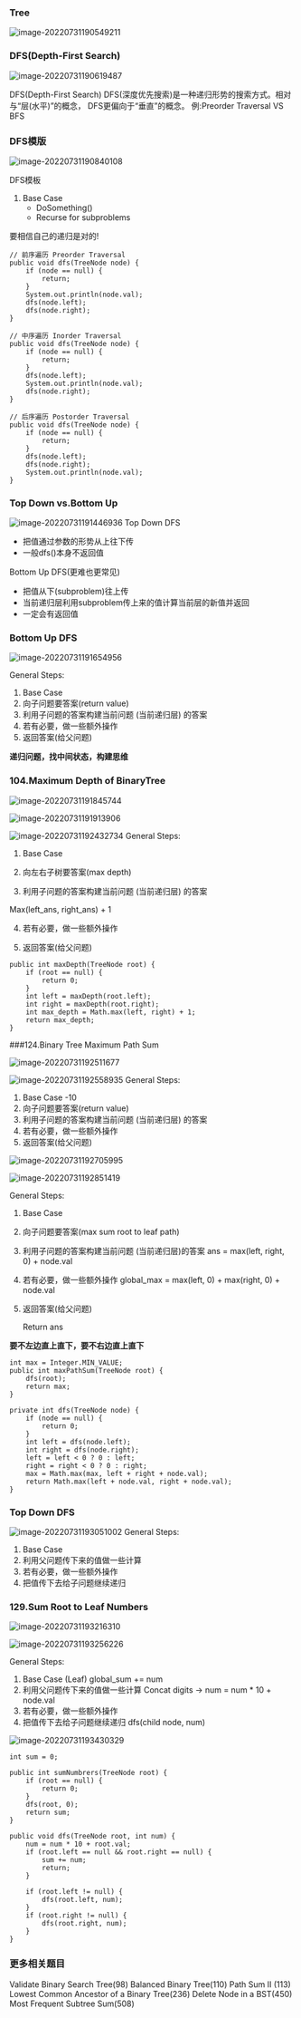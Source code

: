 ### Tree

![image-20220731190549211](assets/image-20220731190549211.png)

### DFS(Depth-First Search)

![image-20220731190619487](assets/image-20220731190619487.png)

DFS(Depth-First Search)
DFS(深度优先搜索)是一种递归形势的搜索方式。相对与“层(水平)”的概念， DFS更偏向于“垂直”的概念。
例:Preorder Traversal VS BFS 

### DFS模版

![image-20220731190840108](assets/image-20220731190840108.png)

DFS模板

1. Base Case
   - DoSomething() 
   - Recurse for subproblems 

要相信自己的递归是对的!

```
// 前序遍历 Preorder Traversal
public void dfs(TreeNode node) {
    if (node == null) {
        return;
    }
    System.out.println(node.val);
    dfs(node.left);
    dfs(node.right);
}

// 中序遍历 Inorder Traversal
public void dfs(TreeNode node) {
    if (node == null) {
        return;
    }
    dfs(node.left);
    System.out.println(node.val);
    dfs(node.right);
}

// 后序遍历 Postorder Traversal
public void dfs(TreeNode node) {
    if (node == null) {
        return;
    }
    dfs(node.left);
    dfs(node.right);
    System.out.println(node.val);
}
```



### Top Down vs.Bottom Up

![image-20220731191446936](assets/image-20220731191446936.png)
Top Down DFS

- 把值通过参数的形势从上往下传
- 一般dfs()本身不返回值

Bottom Up DFS(更难也更常见)
- 把值从下(subproblem)往上传
- 当前递归层利用subproblem传上来的值计算当前层的新值并返回
- 一定会有返回值

### Bottom Up DFS

![image-20220731191654956](assets/image-20220731191654956.png)

General Steps:

1. Base Case 
2. 向子问题要答案(return value) 
3. 利用子问题的答案构建当前问题 (当前递归层) 的答案
4. 若有必要，做一些额外操作
5. 返回答案(给父问题)

**递归问题，找中间状态，构建思维**



### 104.Maximum Depth of BinaryTree

![image-20220731191845744](assets/image-20220731191845744.png)

![image-20220731191913906](assets/image-20220731191913906.png)

![image-20220731192432734](assets/image-20220731192432734.png)
General Steps:

1. Base Case

2. 向左右子树要答案(max depth) 

3. 利用子问题的答案构建当前问题 (当前递归层) 的答案 

  Max(left_ans, right_ans) + 1 

4. 若有必要，做一些额外操作 

5. 返回答案(给父问题)

```
public int maxDepth(TreeNode root) {
    if (root == null) {
        return 0;
    }
    int left = maxDepth(root.left);
    int right = maxDepth(root.right);
    int max_depth = Math.max(left, right) + 1;
    return max_depth;
}
```



###124.Binary Tree Maximum Path Sum

![image-20220731192511677](assets/image-20220731192511677.png)

![image-20220731192558935](assets/image-20220731192558935.png)
General Steps:

1. Base Case -10 
2. 向子问题要答案(return value) 
3. 利用子问题的答案构建当前问题 (当前递归层) 的答案
4. 若有必要，做一些额外操作 
5. 返回答案(给父问题)

![image-20220731192705995](assets/image-20220731192705995.png)



![image-20220731192851419](assets/image-20220731192851419.png)

General Steps:

1. Base Case

2. 向子问题要答案(max sum root to leaf path) 

3. 利用子问题的答案构建当前问题 (当前递归层)的答案
   ans = max(left, right, 0) + node.val

4. 若有必要，做一些额外操作
   global_max = max(left, 0) + max(right, 0) + node.val

5. 返回答案(给父问题)

   Return ans

**要不左边直上直下，要不右边直上直下**

```
int max = Integer.MIN_VALUE;
public int maxPathSum(TreeNode root) {
    dfs(root);
    return max;
}

private int dfs(TreeNode node) {
    if (node == null) {
        return 0;
    }
    int left = dfs(node.left);
    int right = dfs(node.right);
    left = left < 0 ? 0 : left;
    right = right < 0 ? 0 : right;
    max = Math.max(max, left + right + node.val);
    return Math.max(left + node.val, right + node.val);
}
```



### Top Down DFS



![image-20220731193051002](assets/image-20220731193051002.png)
General Steps:

1. Base Case 
2. 利用父问题传下来的值做一些计算 
3. 若有必要，做一些额外操作
4. 把值传下去给子问题继续递归



### 129.Sum Root to Leaf Numbers

![image-20220731193216310](assets/image-20220731193216310.png)

![image-20220731193256226](assets/image-20220731193256226.png)

General Steps:
1. Base Case (Leaf)
global_sum += num
2. 利用父问题传下来的值做一些计算
Concat digits → num = num * 10 + node.val
3. 若有必要，做一些额外操作 
4. 把值传下去给子问题继续递归
dfs(child node, num)

![image-20220731193430329](assets/image-20220731193430329.png)

```
int sum = 0;

public int sumNumbrers(TreeNode root) {
    if (root == null) {
        return 0;
    }
    dfs(root, 0);
    return sum;
}

public void dfs(TreeNode root, int num) {
    num = num * 10 + root.val;
    if (root.left == null && root.right == null) {
        sum += num;
        return;
    }

    if (root.left != null) {
        dfs(root.left, num);
    }
    if (root.right != null) {
        dfs(root.right, num);
    }
}
```



### 更多相关题目
Validate Binary Search Tree(98)
Balanced Binary Tree(110)
Path Sum II (113)
Lowest Common Ancestor of a Binary Tree(236)
Delete Node in a BST(450)
Most Frequent Subtree Sum(508)
